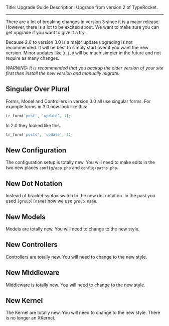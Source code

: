 Title: Upgrade Guide
Description: Upgrade from version 2 of TypeRocket.

---

There are a lot of breaking changes in version 3 since it is a major release. However, there is a lot to be excited about. We want to make sure you can get upgrade if you want to give it a try. 

Because 2.0 to version 3.0 is a major update upgrading is not recommended. It will be best to simply start over if you want the new version. Minor updates like `3.1.0` will be much simpler in the future and not require as many changes.

*WARNING: It is recommended that you backup the older version of your site first then install the new version and manually migrate.*

## Singular Over Plural

Forms, Model and Controllers in version 3.0 all use singular forms. For example forms in 3.0 now look like this:

```php
tr_form('post', 'update', 1);
```

In 2.0 they looked like this.

```php
tr_form('posts', 'update', 1);
```

## New Configuration

The configuration setup is totally new. You will need to make edits in the two new places `config/app.php` and `config/paths.php`.

## New Dot Notation

Instead of bracket syntax switch to the new dot notation. In the past you used `[group][name]` now we use `group.name`.

## New Models

Models are totally new. You will need to change to the new style.

## New Controllers

Controllers are totally new. You will need to change to the new style.

## New Middleware

Middleware is totally new. You will need to change to the new style.

## New Kernel

The Kernel are totally new. You will need to change to the new style. There is no longer an XKernel.